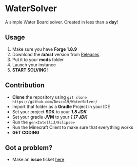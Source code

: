 # WaterSolver
A simple Water Board solver.
Created in less than a **day**!

## Usage
1. Make sure you have **Forge 1.8.9**
2. Download the ***latest*** version from [Releases](https://github.com/Desco20/WaterSolver/releases/)
3. Put it to your **mods** folder
4. Launch your instance
5. **START SOLVING!**

## Contribution
- **Clone** the repository using `git clone https://github.com/Desco19/WaterSolver/`
- Import that folder as a **Gradle** Project in your IDE
- Set your project **SDK** to your ***1.8 JDK***
- Set your gradle **JVM** to your ***1.17 JDK***
- Run the `gen<IntelliJ/Eclipse>`
- Run the Minecraft Client to make sure that everything works
- **GET CODING**

## Got a problem?
- Make an **issue** ticket [here](https://github.com/Desco20/WaterSolver/issues)
